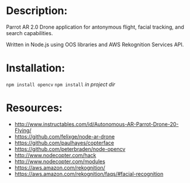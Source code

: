 Description:
==========

  Parrot AR 2.0 Drone application for antonymous flight, facial tracking, and search capabilities.

  Written in Node.js using OOS libraries and AWS Rekognition Services API.

Installation:
==========

  `npm install opencv`
  `npm install` *in project dir*

Resources:
==========

  * http://www.instructables.com/id/Autonomous-AR-Parrot-Drone-20-Flying/
  * https://github.com/felixge/node-ar-drone
  * https://github.com/paulhayes/copterface
  * https://github.com/peterbraden/node-opencv
  * http://www.nodecopter.com/hack
  * http://www.nodecopter.com/modules
  * https://aws.amazon.com/rekognition/
  * https://aws.amazon.com/rekognition/faqs/#facial-recognition
